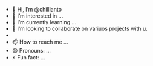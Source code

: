 - 👋 Hi, I’m @chillianto
- 👀 I’m interested in ...
- 🌱 I’m currently learning ...
- 💞️ I’m looking to collaborate on variuos projects with u.
- 
- 📫 How to reach me ...
- 😄 Pronouns: ...
- ⚡ Fun fact: ...

<!---
chillianto/chillianto is a ✨ special ✨ repository because its `README.md` (this file) appears on your GitHub profile.
You can click the Preview link to take a look at your changes.
--->
